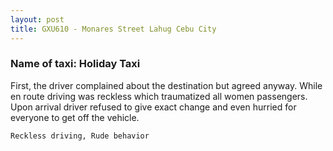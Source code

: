 ```yaml
---
layout: post
title: GXU610 - Monares Street Lahug Cebu City
---
```


### Name of taxi: Holiday Taxi

First, the driver complain​ed about the destination but agreed anyway. While en route driving was reckless which traumatized all women passengers. Upon arrival driver refused to give exact change and even hurried for everyone to get off the vehicle.

```Reckless driving, Rude behavior```
